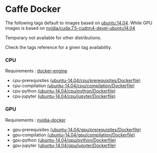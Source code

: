 # Caffe Docker

The following tags default to images based on [ubuntu:14.04](https://hub.docker.com/_/ubuntu/).
While GPU images is based on [nvidia/cuda:7.5-cudnn4-devel-ubuntu14.04](https://hub.docker.com/r/nvidia/cuda/)

Temporary not available for other distributions.

Check the tags reference for a given tag availability.

### CPU

Requirements : [docker-engine](https://docs.docker.com/engine/installation/)

* cpu-prerequisites [(ubuntu-14.04/cpu/prerequisites/Dockerfile)](ubuntu-14.04/cpu/prerequisites/Dockerfile)
* cpu-compilation [(ubuntu-14.04/cpu/compilation/Dockerfile)](ubuntu-14.04/cpu/compilation/Dockerfile)
* cpu-python [(ubuntu-14.04/cpu/python/Dockerfile)](ubuntu-14.04/cpu/python/Dockerfile)
* cpu-jupyter [(ubuntu-14.04/cpu/jupyter/Dockerfile)](ubuntu-14.04/cpu/jupyter/Dockerfile)

### GPU

Requirements : [nvidia-docker](https://github.com/NVIDIA/nvidia-docker)

* gpu-prerequisites [(ubuntu-14.04/gpu/prerequisites/Dockerfile)](ubuntu-14.04/gpu/prerequisites/Dockerfile)
* gpu-compilation [(ubuntu-14.04/gpu/compilation/Dockerfile)](ubuntu-14.04/gpu/compilation/Dockerfile)
* gpu-python [(ubuntu-14.04/gpu/python/Dockerfile)](ubuntu-14.04/gpu/python/Dockerfile)
* gpu-jupyter [(ubuntu-14.04/gpu/jupyter/Dockerfile)](ubuntu-14.04/gpu/jupyter/Dockerfile)
